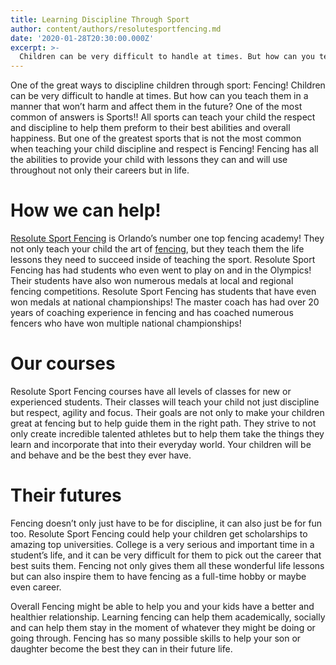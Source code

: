 ```yaml
---
title: Learning Discipline Through Sport
author: content/authors/resolutesportfencing.md
date: '2020-01-28T20:30:00.000Z'
excerpt: >-
  Children can be very difficult to handle at times. But how can you teach them in a manner that won’t harm and affect them in the future?  One of the most common of answers is Sports!!
---
```


One of the great ways to discipline children through sport: Fencing! Children can be very difficult to handle at times. But how can you teach them in a manner that won’t harm and affect them in the future?  One of the most common of answers is Sports!! All sports can teach your child the respect and discipline to help them preform to their best abilities and overall happiness. But one of the greatest sports that is not the most common when teaching your child discipline and respect is Fencing! Fencing has all the abilities to provide your child with lessons they can and will use throughout not only their careers but in life.

# How we can help!

[Resolute Sport Fencing](https://resolutesportfencing.com) is Orlando’s number one top fencing academy! They not only teach your child the art of [fencing](https://en.wikipedia.org/wiki/Fencing), but they teach them the life lessons they need to succeed inside of teaching the sport. Resolute Sport Fencing has had students who even went to play on and in the Olympics! Their students have also won numerous medals at local and regional fencing competitions. Resolute Sport Fencing has students that have even won medals at national championships! The master coach has had over 20 years of coaching experience in fencing and has coached numerous fencers who have won multiple national championships!

# Our courses

Resolute Sport Fencing courses have all levels of classes for new or experienced students. Their classes will teach your child not just discipline but respect, agility and focus. Their goals are not only to make your children great at fencing but to help guide them in the right path. They strive to not only create incredible talented athletes but to help them take the things they learn and incorporate that into their everyday world. Your children will be and behave and be the best they ever have.

# Their futures

Fencing doesn’t only just have to be for discipline, it can also just be for fun too. Resolute Sport Fencing could help your children get scholarships to amazing top universities. College is a very serious and important time in a student’s life, and it can be very difficult for them to pick out the career that best suits them. Fencing not only gives them all these wonderful life lessons but can also inspire them to have fencing as a full-time hobby or maybe even career.

Overall Fencing might be able to help you and your kids have a better and healthier relationship. Learning fencing can help them academically, socially and can help them stay in the moment of whatever they might be doing or going through. Fencing has so many possible skills to help your son or daughter become the best they can in their future life.
